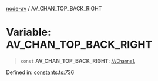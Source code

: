 [node-av](../globals.md) / AV\_CHAN\_TOP\_BACK\_RIGHT

# Variable: AV\_CHAN\_TOP\_BACK\_RIGHT

> `const` **AV\_CHAN\_TOP\_BACK\_RIGHT**: [`AVChannel`](../type-aliases/AVChannel.md)

Defined in: [constants.ts:736](https://github.com/seydx/av/blob/f8631fc881b394300b1479f511d55cf1c370a87f/src/constants/constants.ts#L736)
